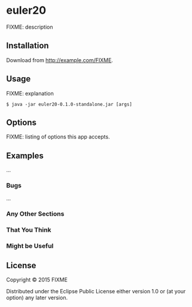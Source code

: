 # euler20

FIXME: description

## Installation

Download from http://example.com/FIXME.

## Usage

FIXME: explanation

    $ java -jar euler20-0.1.0-standalone.jar [args]

## Options

FIXME: listing of options this app accepts.

## Examples

...

### Bugs

...

### Any Other Sections
### That You Think
### Might be Useful

## License

Copyright © 2015 FIXME

Distributed under the Eclipse Public License either version 1.0 or (at
your option) any later version.
